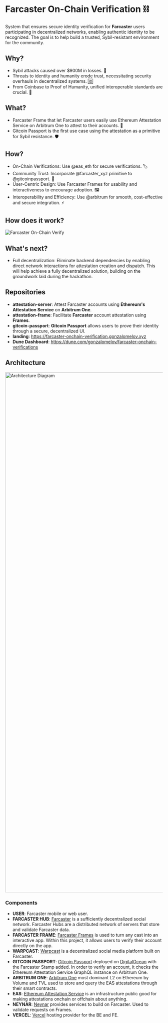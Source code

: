 # Farcaster On-Chain Verification ⛓️

System that ensures secure identity verification for **Farcaster** users participating in decentralized networks, enabling authentic identity to be recognized. The goal is to help build a trusted, Sybil-resistant environment for the community.

## Why?

- Sybil attacks caused over $900M in losses. 💸
- Threats to identity and humanity erode trust, necessitating security overhauls in decentralized systems. 🆔
- From Coinbase to Proof of Humanity, unified interoperable standards are crucial. 🔗

## What?

- Farcaster Frame that let Farcaster users easily use Ethereum Attestation Service on Arbitrum One to attest to their accounts. 🎫
- Gitcoin Passport is the first use case using the attestation as a primitive for Sybil resistance. 🛡️

## How?

- On-Chain Verifications: Use @eas_eth for secure verifications. 🏷️
- Community Trust: Incorporate @farcaster_xyz primitive to @gitcoinpassport. 🛂
- User-Centric Design: Use Farcaster Frames for usability and interactiveness to encourage adoption. 🖼️
- Interoperability and Efficiency: Use @arbitrum for smooth, cost-effective and secure integration. ⚡
 
## How does it work?

![Farcaster On-Chain Verify](https://github.com/Farcaster-On-Chain-Verification/.github/assets/1372744/120ad552-e0ec-4829-8614-1db14e656fda)

## What's next?

- Full decentralization: Eliminate backend dependencies by enabling direct network interactions for attestation creation and dispatch. This will help achieve a fully decentralized solution, building on the groundwork laid during the hackathon.

## Repositories
- **attestation-server**: Attest Farcaster accounts using **Ethereum's Attestation Service** on **Arbitrum One**.
- **attestation-frame**: Facilitate **Farcaster** account attestation using **Frames**.
- **gitcoin-passport**: **Gitcoin Passport** allows users to prove their identity through a secure, decentralized UI.
- **landing**: https://farcaster-onchain-verification.gonzalomelov.xyz
- **Dune Dashboard**: https://dune.com/gonzalomelov/farcaster-onchain-verifications

## Architecture

<img width="1657" alt="Architecture Diagram" src="https://github.com/Farcaster-On-Chain-Verification/.github/assets/1372744/055833fd-7e88-4a97-b240-b808cfbe5c6f">

### Components

- **USER**: Farcaster mobile or web user.
- **FARCASTER HUB**: [Farcaster](https://www.farcaster.xyz/) is a sufficiently decentralized social network. Farcaster Hubs are a distributed network of servers that store and validate Farcaster data.
- **FARCASTER FRAME**: [Farcaster Frames](https://docs.farcaster.xyz/learn/what-is-farcaster/frames) is used to turn any cast into an interactive app. Within this project, it allows users to verify their account directly on the app.
- **WARPCAST**: [Warpcast](https://warpcast.com/) is a decentralized social media platform built on Farcaster.
- **GITCOIN PASSPORT**: [Gitcoin Passport](https://www.passport.xyz/) deployed on [DigitalOcean](https://digitalocean.com/) with the Farcaster Stamp added. In order to verify an account, it checks the Ethereum Attestation Service GraphQL instance on Arbitrum One.
- **ARBITRUM ONE**: [Arbitrum One](https://arbitrum.io/) most dominant L2 on Ethereum by Volume and TVL used to store and query the EAS attestations through their smart contracts.
- **EAS**: [Ethereum Attestation Service](https://attest.org) is an infrastructure public good for making attestations onchain or offchain about anything.
- **NEYNAR**: [Neynar](https://neynar.com/) provides services to build on Farcaster. Used to validate requests on Frames.
- **VERCEL**: [Vercel](https://vercel.com/) hosting provider for the BE and FE.


